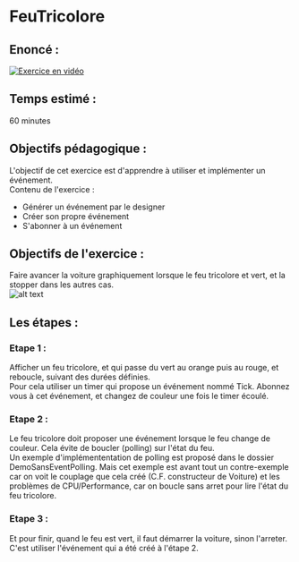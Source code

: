 # FeuTricolore  
## Enoncé :  
  
[![Exercice en vidéo](https://img.youtube.com/vi/vFns_tJxJbw/mqdefault.jpg)](https://youtu.be/vFns_tJxJbw)  
  
## Temps estimé :  
60 minutes  
## Objectifs pédagogique :  
L'objectif de cet exercice est d'apprendre à utiliser et implémenter un événement.  
Contenu de l'exercice :  
- Générer un événement par le designer  
- Créer son propre événement  
- S'abonner à un événement  
## Objectifs de l'exercice :  
Faire avancer la voiture graphiquement lorsque le feu tricolore et vert, et la stopper dans les autres cas.  
![alt text](https://github.com/sybaris-classroom/Exercices/blob/master/FeuTricolore/FeuTricolore.gif)  
## Les étapes :  
### Etape 1 :   
Afficher un feu tricolore, et qui passe du vert au orange puis au rouge, et reboucle, suivant des durées définies.  
Pour cela utiliser un timer qui propose un événement nommé Tick. Abonnez vous à cet événement, et changez de couleur une fois le timer écoulé.  
### Etape 2  :  
Le feu tricolore doit proposer une événement lorsque le feu change de couleur. Cela évite de boucler (polling) sur l'état du feu.  
Un exemple d'implémententation de polling est proposé dans le dossier DemoSansEventPolling. Mais cet exemple est avant tout un contre-exemple car on voit le couplage que cela créé (C.F. constructeur de Voiture) et les problèmes de CPU/Performance, car on boucle sans arret pour lire l'état du feu tricolore.  
### Etape 3  :  
Et pour finir, quand le feu est vert, il faut démarrer la voiture, sinon l'arreter. C'est utiliser l'événement qui a été créé à l'étape 2.   